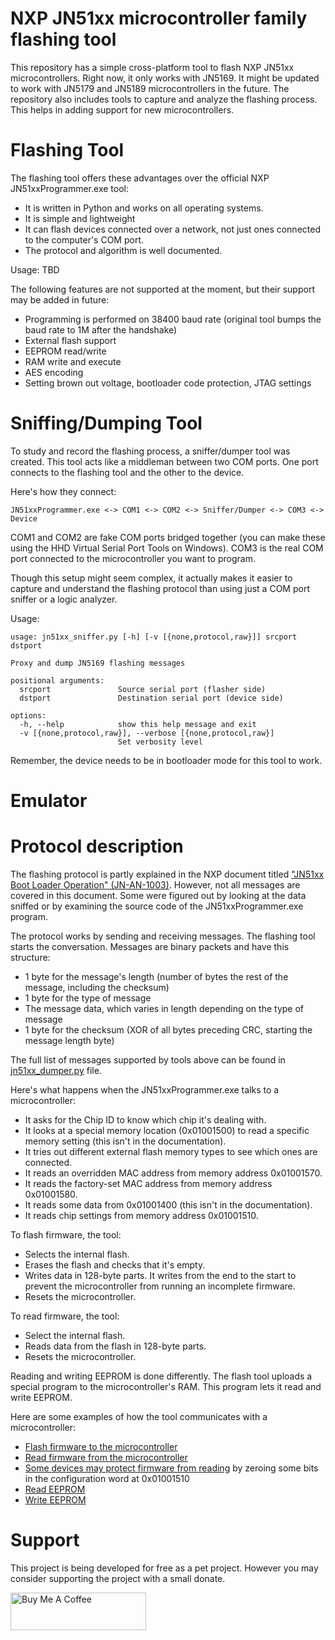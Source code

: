 # NXP JN51xx microcontroller family flashing tool

This repository has a simple cross-platform tool  to flash NXP JN51xx microcontrollers. Right now, it only works with JN5169. It might be updated to work with JN5179 and JN5189 microcontrollers in the future. The repository also includes tools to capture and analyze the flashing process. This helps in adding support for new microcontrollers.

# Flashing Tool

The flashing tool offers these advantages over the official NXP JN51xxProgrammer.exe tool:
- It is written in Python and works on all operating systems.
- It is simple and lightweight
- It can flash devices connected over a network, not just ones connected to the computer's COM port.
- The protocol and algorithm is well documented.

Usage:
TBD

The following features are not supported at the moment, but their support may be added in future:
- Programming is performed on 38400 baud rate (original tool bumps the baud rate to 1M after the handshake)
- External flash support
- EEPROM read/write
- RAM write and execute
- AES encoding
- Setting brown out voltage, bootloader code protection, JTAG settings

# Sniffing/Dumping Tool

To study and record the flashing process, a sniffer/dumper tool was created. This tool acts like a middleman between two COM ports. One port connects to the flashing tool and the other to the device.

Here's how they connect:
```
JN51xxProgrammer.exe <-> COM1 <-> COM2 <-> Sniffer/Dumper <-> COM3 <-> Device
```

COM1 and COM2 are fake COM ports bridged together (you can make these using the HHD Virtual Serial Port Tools on Windows). COM3 is the real COM port connected to the microcontroller you want to program.

Though this setup might seem complex, it actually makes it easier to capture and understand the flashing protocol than using just a COM port sniffer or a logic analyzer.


Usage:
```
usage: jn51xx_sniffer.py [-h] [-v [{none,protocol,raw}]] srcport dstport

Proxy and dump JN5169 flashing messages

positional arguments:
  srcport               Source serial port (flasher side)
  dstport               Destination serial port (device side)

options:
  -h, --help            show this help message and exit
  -v [{none,protocol,raw}], --verbose [{none,protocol,raw}]
                        Set verbosity level
```

Remember, the device needs to be in bootloader mode for this tool to work.

# Emulator



# Protocol description

The flashing protocol is partly explained in the NXP document titled ["JN51xx Boot Loader Operation" (JN-AN-1003)](https://www.nxp.com/docs/en/application-note/JN-AN-1003.pdf). However, not all messages are covered in this document. Some were figured out by looking at the data sniffed or by examining the source code of the JN51xxProgrammer.exe program.

The protocol works by sending and receiving messages. The flashing tool starts the conversation. Messages are binary packets and have this structure:
- 1 byte for the message's length (number of bytes the rest of the message, including the checksum)
- 1 byte for the type of message
- The message data, which varies in length depending on the type of message
- 1 byte for the checksum (XOR of all bytes preceding CRC, starting the message length byte)

The full list of messages supported by tools above can be found in [jn51xx_dumper.py](jn51xx_dumper.py) file.

Here's what happens when the JN51xxProgrammer.exe talks to a microcontroller:
- It asks for the Chip ID to know which chip it's dealing with.
- It looks at a special memory location (0x01001500) to read a specific memory setting (this isn't in the documentation).
- It tries out different external flash memory types to see which ones are connected.
- It reads an overridden MAC address from memory address 0x01001570.
- It reads the factory-set MAC address from memory address 0x01001580.
- It reads some data from 0x01001400 (this isn't in the documentation).
- It reads chip settings from memory address 0x01001510.

To flash firmware, the tool:
- Selects the internal flash.
- Erases the flash and checks that it's empty.
- Writes data in 128-byte parts. It writes from the end to the start to prevent the microcontroller from running an incomplete firmware.
- Resets the microcontroller.

To read firmware, the tool:
- Select the internal flash.
- Reads data from the flash in 128-byte parts.
- Resets the microcontroller.

Reading and writing EEPROM is done differently. The flash tool uploads a special program to the microcontroller's RAM. This program lets it read and write EEPROM.

Here are some examples of how the tool communicates with a microcontroller:
- [Flash firmware to the microcontroller](examples/flash_write.txt)
- [Read firmware from the microcontroller](examples/flash_read.txt)
- [Some devices may protect firmware from reading](examples/flash_read_forbidden.txt) by zeroing some bits in the configuration word at 0x01001510
- [Read EEPROM](examples/eeprom_read.txt)
- [Write EEPROM](examples/eeprom_write.txt)

# Support

This project is being developed for free as a pet project. However you may consider supporting the project with a small donate.

<a href="https://www.buymeacoffee.com/grafalex" target="_blank"><img src="https://cdn.buymeacoffee.com/buttons/v2/default-yellow.png" alt="Buy Me A Coffee" style="height: 60px !important;width: 217px !important;" ></a>
